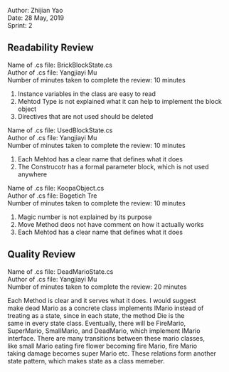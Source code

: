 Author: Zhijian Yao  
Date:  28 May, 2019  
Sprint: 2  

## Readability Review  

Name of .cs file: BrickBlockState.cs  
Author of .cs file: Yangjiayi Mu  
Number of minutes taken to complete the review: 10 minutes  
1. Instance variables in the class are easy to read 
2. Mehtod Type is not explained what it can help to implement the block object
3. Directives that are not used should be deleted

Name of .cs file: UsedBlockState.cs  
Author of .cs file: Yangjiayi Mu  
Number of minutes taken to complete the review: 10 minutes  
1. Each Mehtod has a clear name that defines what it does  
2. The Construcotr has a formal parameter block, which is not used anywhere  

Name of .cs file: KoopaObject.cs  
Author of .cs file: Bogetich Tre  
Number of minutes taken to complete the review: 10 minutes  
1.	Magic number is not explained by its purpose  
2.  Move Method deos not have comment on how it actually works  
3.  Each Mehtod has a clear name that defines what it does  

## Quality Review  

Name of .cs file: DeadMarioState.cs    
Author of .cs file: Yangjiayi Mu  
Number of minutes taken to complete the review: 20 minutes  

Each Method is clear and it serves what it does. I would suggest  
make dead Mario as a concrete class implements IMario instead of   
treating as a state, since in each state, the method Die is the  
same in every state class. Eventually, there will be FireMario,  
SuperMario,  SmallMario, and DeadMario, which implement  IMario  
interface. There are many transitions between these mario classes,   
like small Mario eating fire flower becoming  fire Mario, fire Mario   
taking damage becomes super Mario etc. These relations form another   
state pattern, which makes state as a class memeber.

